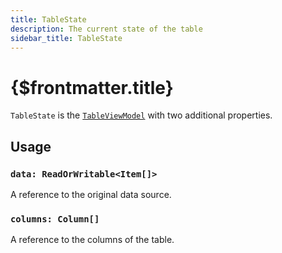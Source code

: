 ```yaml
---
title: TableState
description: The current state of the table
sidebar_title: TableState
---
```


<script>
  import { useHljs } from '$lib/utils/useHljs';
  useHljs('ts');
</script>

# {$frontmatter.title}

`TableState` is the [`TableViewModel`](../table-view-model.md) with two additional properties.

## Usage

### `data: ReadOrWritable<Item[]>`

A reference to the original data source.

### `columns: Column[]`

A reference to the columns of the table.
